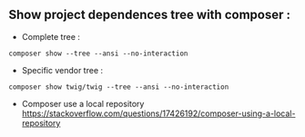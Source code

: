 Show project dependences tree with composer :
---------------------------------------------

- Complete tree :
```
composer show --tree --ansi --no-interaction
```

- Specific vendor tree :
```
composer show twig/twig --tree --ansi --no-interaction
```
- Composer use a local repository
https://stackoverflow.com/questions/17426192/composer-using-a-local-repository
